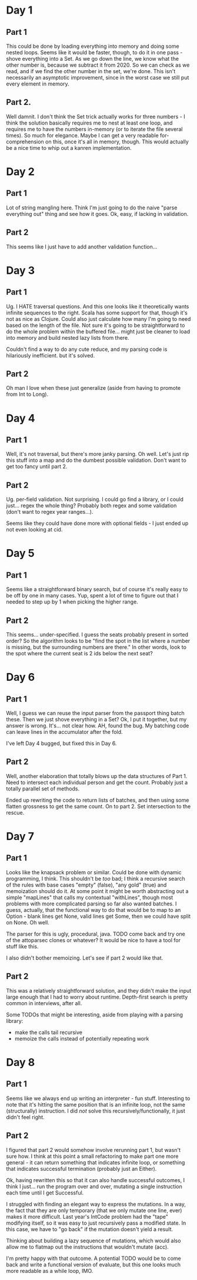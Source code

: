 # Day 1

## Part 1

This could be done by loading everything into memory and doing some nested loops. Seems like it would be faster, though, to do it in one pass - shove everything into a Set. As we go down the line, we know what the other number is, because we subtract it from 2020. So we can check as we read, and if we find the other number in the set, we're done. This isn't necessarily an asymptotic improvement, since in the worst case we still put every element in memory.

## Part 2.

Well damnit. I don't think the Set trick actually works for three numbers - I think the solution basically requires me to nest at least one loop, and requires me to have the numbers in-memory (or to iterate the file several times). So much for elegance. Maybe I can get a very readable for-comprehension on this, once it's all in memory, though. This would actually be a nice time to whip out a kanren implementation.

# Day 2

## Part 1

Lot of string mangling here. Think I'm just going to do the naive "parse everything out" thing and see how it goes. Ok, easy, if lacking in validation.

## Part 2

This seems like I just have to add another validation function...

# Day 3

## Part 1

Ug. I HATE traversal questions. And this one looks like it theoretically wants infinite sequences to the right. Scala has some support for that, though it's not as nice as Clojure. Could
also just calculate how many I'm going to need based on the length of the file. Not sure it's going to be straightforward to do the whole problem within the buffered file... might just be cleaner to load into memory and build nested lazy lists from there.

Couldn't find a way to do any cute reduce, and my parsing code is hilariously inefficient. but it's solved.

## Part 2

Oh man I love when these just generalize (aside from having to promote from Int to Long).

# Day 4

## Part 1

Well, it's not traversal, but there's more janky parsing. Oh well. Let's just rip this stuff into a map and do the dumbest possible validation. Don't want to get too fancy until part 2.

## Part 2

Ug. per-field validation. Not surprising. I could go find a library, or I could just... regex the whole thing? Probably both regex and some validation (don't want to regex year ranges...).

Seems like they could have done more with optional fields - I just ended up not even looking at cid.

# Day 5

## Part 1

Seems like a straightforward binary search, but of course it's really easy to be off by one in many cases. Yup, spent a lot of time to figure out that I needed to step up by 1 when picking the higher range.

## Part 2

This seems... under-specified. I guess the seats probably present in sorted order? So the algorithm looks to be "find the spot in the list where a number is missing, but the surrounding
numbers are there." In other words, look to the spot where the current seat is 2 ids below the next seat?

# Day 6

## Part 1

Well, I guess we can reuse the input parser from the passport thing batch these. Then we just shove everything in a Set? Ok, I put it together, but my answer is wrong. It's... not clear how. AH, found the bug. My batching code can leave lines in the accumulator after the fold.

I've left Day 4 bugged, but fixed this in Day 6.

## Part 2

Well, another elaboration that totally blows up the data structures of Part 1. Need to intersect each individual person and get the count. Probably just a totally parallel set of methods.

Ended up rewriting the code to return lists of batches, and then using some flatten grossness to get the same count. On to part 2. Set intersection to the rescue.

# Day 7

## Part 1

Looks like the knapsack problem or similar. Could be done with dynamic programming, I think. This shouldn't be *too* bad; I think a recursive search of the rules with base cases "empty" (false), "any gold" (true) and memoization should do it. At some point it might be worth abstracting out a simple "mapLines" that calls my contextual "withLines", though most problems with more complicated parsing so far also wanted batches. I guess, actually, that the functional way to do that would be to map to an Option - blank lines get None, valid lines get Some, then we could have split on None. Oh well.

The parser for this is ugly, procedural, java. TODO come back and try one of the attoparsec clones or whatever? It would be nice to have a tool for stuff like this.

I also didn't bother memoizing. Let's see if part 2 would like that.

## Part 2

This was a relatively straightforward solution, and they didn't make the input large enough that I had to worry about runtime. Depth-first search is pretty common in interviews, after all.

Some TODOs that might be interesting, aside from playing with a parsing library:
* make the calls tail recursive
* memoize the calls instead of potentially repeating work

# Day 8

## Part 1

Seems like we always end up writing an interpreter - fun stuff. Interesting to note that it's hitting the same position that is an infinite loop, not the same (structurally) instruction. I did _not_ solve this recursively/functionally, it just didn't feel right.

## Part 2

I figured that part 2 would somehow involve rerunning part 1, but wasn't sure how. I think at this point a small refactoring to make part one more general - it can return something that indicates infinite loop, or something that indicates successful termination (probably just an Either).

Ok, having rewritten this so that it can also handle successful outcomes, I think I just... run the program over and over, mutating a single instruction each time until I get Successful.

I struggled with finding an elegant way to express the mutations. In a way, the fact that they are only temporary (that we only mutate one line, ever) makes it more difficult. Last year's IntCode problem had the "tape" modifying itself, so it was easy to just recursively pass a modified state. In this case, we have to "go back" if the mutation doesn't yield a result.

Thinking about building a lazy sequence of mutations, which would also allow me to flatmap out the instructions that wouldn't mutate (acc).

I'm pretty happy with that outcome. A potential TODO would be to come back and write a functional version of evaluate, but this one looks much more readable as a while loop, IMO.
